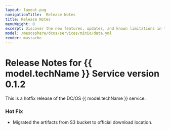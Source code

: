 ```yaml
---
layout: layout.pug
navigationTitle:  Release Notes
title: Release Notes
menuWeight: 0
excerpt: Discover the new features, updates, and known limitations in this release of the Minio Service 
model: /mesosphere/dcos/services/minio/data.yml
render: mustache
---
```


# Release Notes for {{ model.techName }} Service version 0.1.2

This is a hotfix release of the DC/OS {{ model.techName }} service.

### Hot Fix

- Migrated the artifacts from S3 bucket to official download location.